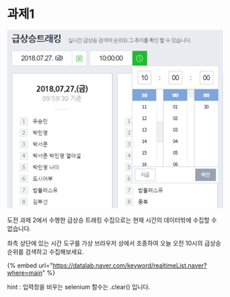 # 과제1

![](../../.gitbook/assets/image%20%28480%29.png)

도전 과제 2에서 수행한 급상승 트래킹 수집으로는 현재 시간의 데이터밖에 수집할 수 없습니다.

  
좌측 상단에 있는 시간 도구를 가상 브라우저 상에서 조종하여 오늘 오전 10시의 급상승 순위를 검색하고 수집해보세요.

{% embed url="https://datalab.naver.com/keyword/realtimeList.naver?where=main" %}

  
hint : 입력창을 비우는 selenium 함수는 .clear\(\) 입니다.

